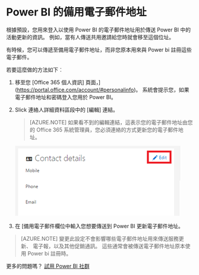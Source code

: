 <properties
   pageTitle="Power BI 的備用電子郵件地址"
   description="Power BI 的備用電子郵件地址"
   services="powerbi"
   documentationCenter=""
   authors="guyinacube"
   manager="mblythe"
   backup=""
   editor=""
   tags=""
   qualityFocus="no"
   qualityDate=""/>

<tags
   ms.service="powerbi"
   ms.devlang="NA"
   ms.topic="article"
   ms.tgt_pltfrm="NA"
   ms.workload="powerbi"
   ms.date="09/21/2016"
   ms.author="asaxton"/>

# Power BI 的備用電子郵件地址

根據預設，您用來登入以使用 Power BI 的電子郵件地址用於傳送 Power BI 中的活動更新的資訊。  例如，當有人傳送共用邀請給您時就會移至這個位址。

有時候，您可以傳遞至備用電子郵件地址，而非您原本用來與 Power bi 註冊這些電子郵件。

若要這麼做的方法如下︰

1.  移至您 [Office 365 個人資訊] 頁面，](https://portal.office.com/account/#personalinfo)。  系統會提示您，如果電子郵件地址和密碼登入您用於 Power BI。

2.  Slick 連絡人詳細資料區段中的 [編輯] 連結。  

    > [AZURE.NOTE] 如果看不到的編輯連結，這表示您的電子郵件地址由您的 Office 365 系統管理員，您必須連絡的方式更新您的電子郵件地址。

    ![](media/powerbi-admin-alternate-email-address-for-power-bi/contact-details.png)

3.  在 [備用電子郵件欄位中輸入您想要傳送到 Power BI 更新電子郵件地址。

> [AZURE.NOTE] 變更此設定不會影響哪些電子郵件地址用來傳送服務更新、 電子報，以及其他促銷通訊。  這些通常會被傳送電子郵件地址原本使用 Power bi 註冊時。

更多的問題嗎？ [試用 Power BI 社群](http://community.powerbi.com/)